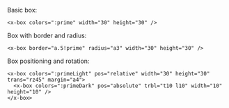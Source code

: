 
Basic box:

```vue
<x-box colors=":prime" width="30" height="30" />
```

Box with border and radius:

```vue
<x-box border="a.5!prime" radius="a3" width="30" height="30" />
```

Box positioning and rotation:

```vue
<x-box colors=":primeLight" pos="relative" width="30" height="30" trans="rz45" margin="a4">
  <x-box colors=":primeDark" pos="absolute" trbl="t10 l10" width="10" height="10" />
</x-box>
```
